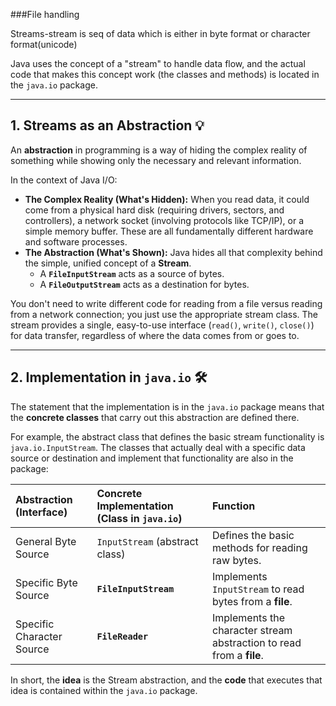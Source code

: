 ###File handling

Streams-stream is seq of data which is either in byte format or character format(unicode)

Java uses the concept of a "stream" to handle data flow, and the actual code that makes this concept work (the classes and methods) is located in the `java.io` package.

---

## 1. Streams as an Abstraction 💡

An **abstraction** in programming is a way of hiding the complex reality of something while showing only the necessary and relevant information.

In the context of Java I/O:

* **The Complex Reality (What's Hidden):** When you read data, it could come from a physical hard disk (requiring drivers, sectors, and controllers), a network socket (involving protocols like TCP/IP), or a simple memory buffer. These are all fundamentally different hardware and software processes.
* **The Abstraction (What's Shown):** Java hides all that complexity behind the simple, unified concept of a **Stream**.
    * A **`FileInputStream`** acts as a source of bytes.
    * A **`FileOutputStream`** acts as a destination for bytes.

You don't need to write different code for reading from a file versus reading from a network connection; you just use the appropriate stream class. The stream provides a single, easy-to-use interface (`read()`, `write()`, `close()`) for data transfer, regardless of where the data comes from or goes to. 

---

## 2. Implementation in `java.io` 🛠️

The statement that the implementation is in the `java.io` package means that the **concrete classes** that carry out this abstraction are defined there.

For example, the abstract class that defines the basic stream functionality is `java.io.InputStream`. The classes that actually deal with a specific data source or destination and implement that functionality are also in the package:

| Abstraction (Interface) | Concrete Implementation (Class in `java.io`) | Function |
| :--- | :--- | :--- |
| General Byte Source | `InputStream` (abstract class) | Defines the basic methods for reading raw bytes. |
| Specific Byte Source | **`FileInputStream`** | Implements `InputStream` to read bytes from a **file**. |
| Specific Character Source | **`FileReader`** | Implements the character stream abstraction to read from a **file**. |

In short, the **idea** is the Stream abstraction, and the **code** that executes that idea is contained within the `java.io` package.



